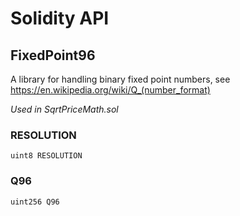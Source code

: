 # Solidity API

## FixedPoint96

A library for handling binary fixed point numbers, see https://en.wikipedia.org/wiki/Q_(number_format)

_Used in SqrtPriceMath.sol_

### RESOLUTION

```solidity
uint8 RESOLUTION
```

### Q96

```solidity
uint256 Q96
```

